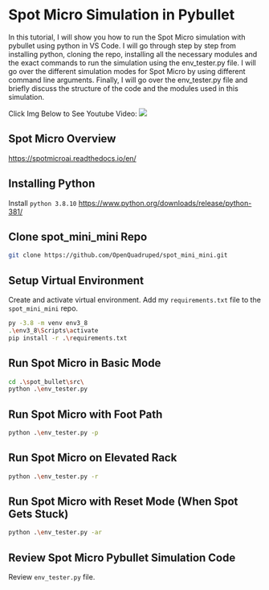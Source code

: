 # Spot Micro Simulation in Pybullet
In this tutorial, I will show you how to run the Spot Micro simulation with pybullet using python in VS Code. I will go through step by step from installing python, cloning the repo, installing all the necessary modules and the exact commands to run the simulation using the env_tester.py file. I will go over the different simulation modes for Spot Micro by using different command line arguments. Finally, I will go over the env_tester.py file and briefly discuss the structure of the code and the modules used in this simulation. 

Click Img Below to See Youtube Video:
[![](https://img.youtube.com/vi/kSqqniOEf6Q/0.jpg)](https://youtu.be/kSqqniOEf6Q)

## Spot Micro Overview
https://spotmicroai.readthedocs.io/en/


## Installing Python
Install `python 3.8.10`
https://www.python.org/downloads/release/python-381/

## Clone spot_mini_mini Repo
```bash
git clone https://github.com/OpenQuadruped/spot_mini_mini.git
```

## Setup Virtual Environment
Create and activate virtual environment. Add my `requirements.txt` file to the `spot_mini_mini` repo.
```bash
py -3.8 -m venv env3_8
.\env3_8\Scripts\activate
pip install -r .\requirements.txt
```

## Run Spot Micro in Basic Mode
```bash
cd .\spot_bullet\src\ 
python .\env_tester.py
```

## Run Spot Micro with Foot Path 
```bash
python .\env_tester.py -p
```

## Run Spot Micro on Elevated Rack
```bash
python .\env_tester.py -r
```

## Run Spot Micro with Reset Mode (When Spot Gets Stuck)
```bash
python .\env_tester.py -ar
```

## Review Spot Micro Pybullet Simulation Code
Review `env_tester.py` file. 
